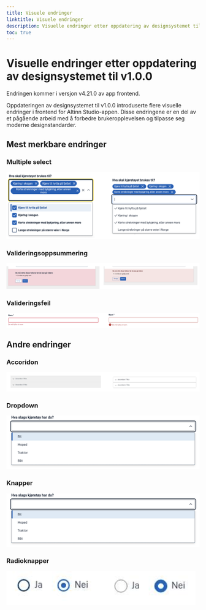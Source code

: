 ```yaml
---
title: Visuele endringer
linktitle: Visuele endringer
description: Visuelle endringer etter oppdatering av designsystemet til v1.0.0
toc: true
---
```


# Visuelle endringer etter oppdatering av designsystemet til v1.0.0

Endringen kommer i versjon v4.21.0 av app frontend.

Oppdateringen av designsystemet til v1.0.0 introduserte flere visuelle endringer i frontend for Altinn Studio-appen.
Disse endringene er en del av et pågående arbeid med å forbedre brukeropplevelsen og tilpasse seg moderne designstandarder.

## Mest merkbare endringer

### Multiple select

![Multiple select component before and after](multiselect.png)

### Valideringsoppsummering

![Validation summary before and after](errorsummary.png)

### Valideringsfeil

![Validation errors before and after](errormessage.png)

## Andre endringer

### Accoridon

![Accordion before and after](accordion.png)

### Dropdown

![Dropdown before and after](dropdown.png)

### Knapper

![Buttons before and after](button.png)

### Radioknapper

![Radio buttons before and after](radio.png)
